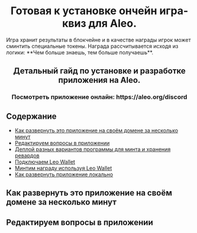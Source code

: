 <h1 align="center">Готовая к установке ончейн игра-квиз для Aleo.</h1>
Игра хранит результаты в блокчейне и в качестве награды игрок может сминтить специальные токены.
Награда рассчитывается исходя из логики: **Чем больше знаешь, тем больше получаешь**.

<h2 align="center">Детальный гайд по установке и разработке приложения на Aleo.</h2>
<h3 align="center">Посмотреть приложение онлайн: https://aleo.org/discord</h3>


## Содержание
  - [Как развернуть это приложение на своём домене за несколько минут](#Как--развернуть--это--приложение--на--своём--домене--за--несколько--минут)
  - [Редактируем вопросы в приложении](#Редактируе--вопросы--в--приложенииs)
  - [Деплой разных вариантов программы для минта и хранения ревардов](#announcements--news)
  - [Подключаем Leo Wallet](#announcements--news)
  - [Минтим награду используя Leo Wallet](#announcements--news)
  - [Как развернуть приложение локально](#announcements--news)
 
## Как развернуть это приложение на своём домене за несколько минут

## Редактируем вопросы в приложении


 
